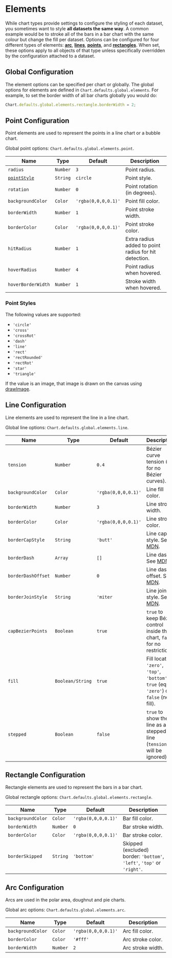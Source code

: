 # Elements

While chart types provide settings to configure the styling of each dataset, you sometimes want to style **all datasets the same way**. A common example would be to stroke all of the bars in a bar chart with the same colour but change the fill per dataset. Options can be configured for four different types of elements: **[arc](#arc-configuration)**, **[lines](#line-configuration)**, **[points](#point-configuration)**, and **[rectangles](#rectangle-configuration)**. When set, these options apply to all objects of that type unless specifically overridden by the configuration attached to a dataset.

## Global Configuration

The element options can be specified per chart or globally. The global options for elements are defined in `Chart.defaults.global.elements`. For example, to set the border width of all bar charts globally you would do:

```javascript
Chart.defaults.global.elements.rectangle.borderWidth = 2;
```

## Point Configuration
Point elements are used to represent the points in a line chart or a bubble chart.

Global point options: `Chart.defaults.global.elements.point`.

| Name | Type | Default | Description
| -----| ---- | --------| -----------
| `radius` | `Number` | `3` | Point radius.
| [`pointStyle`](#point-styles) | `String` | `circle` | Point style.
| `rotation` | `Number` | `0` | Point rotation (in degrees).
| `backgroundColor` | `Color` | `'rgba(0,0,0,0.1)'` | Point fill color.
| `borderWidth` | `Number` | `1` | Point stroke width.
| `borderColor` | `Color` | `'rgba(0,0,0,0.1)'` | Point stroke color.
| `hitRadius` | `Number` | `1` | Extra radius added to point radius for hit detection.
| `hoverRadius` | `Number` | `4` | Point radius when hovered.
| `hoverBorderWidth` | `Number` | `1` | Stroke width when hovered.

### Point Styles

The following values are supported:
- `'circle'`
- `'cross'`
- `'crossRot'`
- `'dash'`
- `'line'`
- `'rect'`
- `'rectRounded'`
- `'rectRot'`
- `'star'`
- `'triangle'`

If the value is an image, that image is drawn on the canvas using [drawImage](https://developer.mozilla.org/en/docs/Web/API/CanvasRenderingContext2D/drawImage).

## Line Configuration
Line elements are used to represent the line in a line chart.

Global line options: `Chart.defaults.global.elements.line`.

| Name | Type | Default | Description
| -----| ---- | --------| -----------
| `tension` | `Number` | `0.4` | Bézier curve tension (`0` for no Bézier curves).
| `backgroundColor` | `Color` | `'rgba(0,0,0,0.1)'` | Line fill color.
| `borderWidth` | `Number` | `3` | Line stroke width.
| `borderColor` | `Color` | `'rgba(0,0,0,0.1)'` | Line stroke color.
| `borderCapStyle` | `String` | `'butt'` | Line cap style. See [MDN](https://developer.mozilla.org/en/docs/Web/API/CanvasRenderingContext2D/lineCap).
| `borderDash` | `Array` | `[]` | Line dash. See [MDN](https://developer.mozilla.org/en-US/docs/Web/API/CanvasRenderingContext2D/setLineDash).
| `borderDashOffset` | `Number` | `0` | Line dash offset. See [MDN](https://developer.mozilla.org/en-US/docs/Web/API/CanvasRenderingContext2D/lineDashOffset).
| `borderJoinStyle` | `String` | `'miter` | Line join style. See [MDN](https://developer.mozilla.org/en-US/docs/Web/API/CanvasRenderingContext2D/lineJoin).
| `capBezierPoints` | `Boolean` | `true` | `true` to keep Bézier control inside the chart, `false` for no restriction.
| `fill` | `Boolean/String` | `true` | Fill location: `'zero'`, `'top'`, `'bottom'`, `true` (eq. `'zero'`) or `false` (no fill).
| `stepped` | `Boolean` | `false` | `true` to show the line as a stepped line (`tension` will be ignored).

## Rectangle Configuration
Rectangle elements are used to represent the bars in a bar chart.

Global rectangle options: `Chart.defaults.global.elements.rectangle`.

| Name | Type | Default | Description
| -----| ---- | --------| -----------
| `backgroundColor` | `Color` | `'rgba(0,0,0,0.1)'` | Bar fill color.
| `borderWidth` | `Number` | `0` | Bar stroke width.
| `borderColor` | `Color` | `'rgba(0,0,0,0.1)'` | Bar stroke color.
| `borderSkipped` | `String` | `'bottom'` | Skipped (excluded) border: `'bottom'`, `'left'`, `'top'` or `'right'`.

## Arc Configuration
Arcs are used in the polar area, doughnut and pie charts.

Global arc options: `Chart.defaults.global.elements.arc`.

| Name | Type | Default | Description
| -----| ---- | --------| -----------
| `backgroundColor` | `Color` | `'rgba(0,0,0,0.1)'` | Arc fill color.
| `borderColor` | `Color` | `'#fff'` | Arc stroke color.
| `borderWidth`| `Number` | `2` | Arc stroke width.
